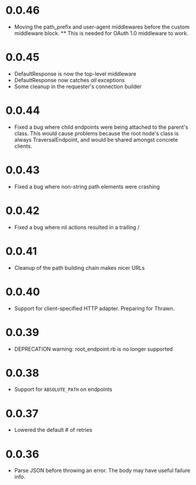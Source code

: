 # 0.0.46
* Moving the path_prefix and user-agent middlewares before the custom middleware block.
** This is needed for OAuth 1.0 middleware to work.

# 0.0.45
* DefaultResponse is now the top-level middleware
* DefaultResponse now catches *all* exceptions
* Some cleanup in the requester's connection builder

# 0.0.44
* Fixed a bug where child endpoints were being attached to the parent's class. This would
  cause problems because the root node's class is always TraversalEndpoint, and would be shared
  amongst concrete clients.

# 0.0.43
* Fixed a bug where non-string path elements were crashing

# 0.0.42
* Fixed a bug where nil actions resulted in a trailing /

# 0.0.41
* Cleanup of the path building chain makes nicer URLs

# 0.0.40
* Support for client-specified HTTP adapter. Preparing for Thrawn.

# 0.0.39
* DEPRECATION warning: root_endpoint.rb is no longer supported

# 0.0.38
* Support for `ABSOLUTE_PATH` on endpoints

# 0.0.37
* Lowered the default # of retries

# 0.0.36
* Parse JSON before throwing an error. The body may have useful failure info.
